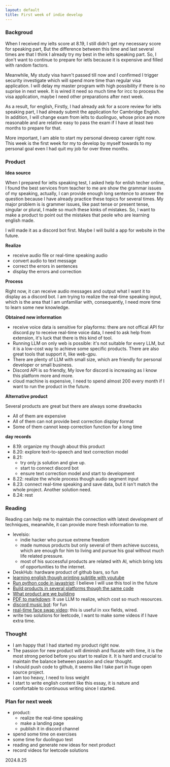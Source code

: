 ```yaml
---
layout: default
title: First week of indie develop
---
```


### Backgroud

When I received my ielts score at 8.19, I still didn't get my necessary score for speaking part, But the difference between this time and last several times are that I think I already try my best in the ielts speaking part. So, I don't want to continue to prepare for ietls because it is expensive and filled with random factors. 

Meanwhile, My study visa havn't passed till now and I confirmed I trigger security investigate which will spend more time than regular visa application. I will delay my master program with high possibility if there is no suprise in next week. It is wired it need so much time for ircc to process the visa application, maybe I need other preparations after next week. 

As a result, for english, Firstly, I had already ask for a score review for ielts speaking part, I had already submit the application for Cambridge English. In addition, I will change exam from ielts to duolinguo, whose price are more reasonable and are relative easy to pass the exam if I have at least two months to prepare for that.

More important, I am able to start my personal deveop career right now. This week is the first week for my to develop by myself towards to my personal goal even I had quit my job for over three months.

### Product

**Idea source**

When I prepared for ielts speaking test, I asked help for enlish techer online, I found the best services from teacher to me are show the grammar issues of my speaking, actually, I can provide enough long sentence to answer the question because I have already practice these topics for several times. My major problem is is grammer issues, like past tense or present tense, singular or plural, I made so much these kinks of mistakes. So, I want to make a product to point out the mistakes that peole who are learning english made.

I will made it as a discord bot first. Maybe I will build a app for website in the future.

**Realize**

+ receive audio file or real-time speaking audio
+ convert audio to text message
+ correct the errors in sentences
+ display the errors and correction

**Process**

Right now, it can receive audio messages and output what I want it to display as a discord bot. I am trying to realize the real-time speaking input, which is the area that I am unfamiliar with, consequently, I need more time to learn some new knowledge.

**Obtained new information**

+ receive voice data is sensitive for playforms: there are not offical API for discord.py to receive real-time voice data, I need to ask help from extension, it's luck that there is this kind of tool.
+ Running LLM on only web is possible: it's not suitable for every LLM, but it is a low-cost way to achieve some specific products. There are also great tools that support it, like web-gpu.
+ There are plenty of LLM with small size, which are friendly for personal developer or small business.
+ Discord API is so friendly, My love for discord is increasing as I know this platform more and more.
+ cloud machine is expensive, I need to spend almost 200 every month if I want to run the product in the future.

**Alternative product**

Several products are great but there are always some drawbacks

+ All of them are expensive
+ All of them can not provide best correction display format
+ Some of them cannot keep correction function for a long time

**day records**

+ 8.19: organize my though about this product
+ 8.20: explore text-to-speech and text correction model
+ 8.21: 
  + try only js solution and give up. 
  + start to connect discord bot
  + ensure text correction model and start to development
+ 8.22: realize the whole process though audio segment input
+ 8.23: connect real-time speaking and save data, but it isn't match the whole project. Another solution need.
+ 8.24: rest

### Reading

Reading can help me to maintain the connection with latest development of techniques, meanwhile, it can provide more fresh information to me.

+ levelsio: 
  + indie hacker who pursue extreme freedom
  + made numous products but only several of them achieve success, which are enough for him to living and pursue his goal without much life related pressure.
  + most of his successful products are related with AI, which bring lots of opportunities to the internet.
+ DeskHub: hardware product of github bars, so fun
+ [learning english though printing subtitle with youtube](https://easydictation.app/learn?id=ocGJWc2F1Yk)
+ [Run python code in javastript](https://github.com/pyodide/pyodide): I believe I will use this tool in the future
+ [Build products in several platforms though the same code](https://twitter.com/WildCat_zh/status/1826760405328560431)
+ [What product are we building](https://news.ycombinator.com/item?id=41342017)
+ [PDF to markdown](https://github.com/opendatalab/MinerU): It use LLM to realize, which cost so much resources.
+ [discord music bot](https://github.com/jagrosh/MusicBot): for fun
+ [real-time face swap video](https://github.com/hacksider/Deep-Live-Cam?tab=readme-ov-file): this is useful in xxx fields, wired.
+ write two solutions for leetcode, I want to make some videos if I have extra time.

### Thought

+ I am happy that I had started my product right now.
+ The passion for new product will diminish and flucate with time, it is the most strong period before you start to realize it. It is hard and crucial to maintain the balance between passion and clear thought.
+ I should push code to github, it seems like I take part in huge open source project.
+ I am too heavy, I need to loss weight
+ I start to write english content like this essay, it is nature and comfortable to continuous writing since I started.

### Plan for next week

+ product: 
  + realize the real-time speaking
  + make a landing page
  + publish it in discord channel
+ spend some time on exercises
+ some time for duolinguo test
+ reading and generate new ideas for next product
+ record videos for leetcode solutions





2024.8.25
